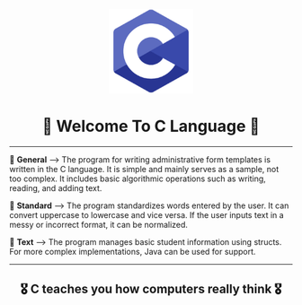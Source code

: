 <p align="center">
  <img src="https://github.com/Henry-Lecode/Henry-Lecode/blob/main/C.jpg?raw=true" width="150" height="150" />
</p>
<h1 align="center">🎉 Welcome To C Language 🎉</h1>

---

📘 **General** -->
The program for writing administrative form templates is written in the C language. It is simple and mainly serves as a sample, not too complex. It includes basic algorithmic operations such as writing, reading, and adding text.

📘 **Standard** -->
The program standardizes words entered by the user. It can convert uppercase to lowercase and vice versa. If the user inputs text in a messy or incorrect format, it can be normalized.

📘 **Text** -->
The program manages basic student information using structs. For more complex implementations, Java can be used for support.

---

<h2 align="center">🎖️ C teaches you how computers really think 🎖️</h2>
